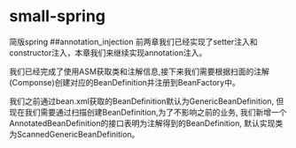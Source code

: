 # small-spring
简版spring
##annotation_injection
前两章我们已经实现了setter注入和constructor注入，本章我们来继续实现annotation注入。

我们已经完成了使用ASM获取类和注解信息,接下来我们需要根据扫面的注解(Componse)创建对应的BeanDefinition并注册到BeanFactory中。

我们之前通过bean.xml获取的BeanDefinition默认为GenericBeanDefinition,
但现在我们需要通过扫描创建BeanDefinition,为了不影响之前的业务,
我们新增一个AnnotatedBeanDefinition的接口表明为注解得到的BeanDefinition,
默认实现类为ScannedGenericBeanDefinition。